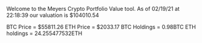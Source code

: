 Welcome to the Meyers Crypto Portfolio Value tool. 
As of 02/19/21 at 22:18:39 our valuation is $104010.54 

BTC Price = $55811.26
 ETH Price = $2033.17
BTC Holdings = 0.98BTC
 ETH holdings = 24.255477532ETH 
